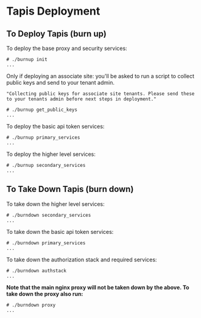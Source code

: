 # Tapis Deployment


## To Deploy Tapis (burn up)

To deploy the base proxy and security services:

    # ./burnup init 
    ...
    
Only if deploying an associate site: you'll be asked to run a script to collect public keys and send to your tenant admin.

    "Collecting public keys for associate site tenants. Please send these to your tenants admin before next steps in deployment."
    
    # ./burnup get_public_keys
    ...
    
To deploy the basic api token services:
    
    # ./burnup primary_services
    ...
    
To deploy the higher level services:

    # ./burnup secondary_services
    ...


## To Take Down Tapis (burn down) 

To take down the higher level services:

    # ./burndown secondary_services
    ...

To take down the basic api token services:

    # ./burndown primary_services
    ...

To take down the authorization stack and required services:

    # ./burndown authstack
    ...
    

**Note that the main nginx proxy will not be taken down by the above. To take down the proxy also run:**

    # ./burndown proxy
    ...
    


